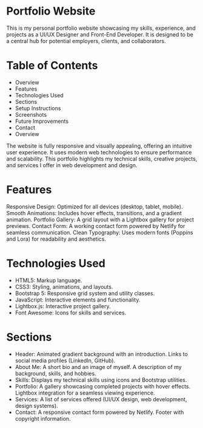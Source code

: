 # Portfolio Website

This is my personal portfolio website showcasing my skills, experience, and projects as a UI/UX Designer and Front-End Developer. It is designed to be a central hub for potential employers, clients, and collaborators.

# Table of Contents

- Overview
- Features
- Technologies Used
- Sections
- Setup Instructions
- Screenshots
- Future Improvements
- Contact
- Overview

The website is fully responsive and visually appealing, offering an intuitive user experience. It uses modern web technologies to ensure performance and scalability. This portfolio highlights my technical skills, creative projects, and services I offer in web development and design.

# Features

Responsive Design: Optimized for all devices (desktop, tablet, mobile).
Smooth Animations: Includes hover effects, transitions, and a gradient animation.
Portfolio Gallery: A grid layout with a Lightbox gallery for project previews.
Contact Form: A working contact form powered by Netlify for seamless communication.
Clean Typography: Uses modern fonts (Poppins and Lora) for readability and aesthetics.

# Technologies Used

- HTML5: Markup language.
- CSS3: Styling, animations, and layouts.
- Bootstrap 5: Responsive grid system and utility classes.
- JavaScript: Interactive elements and functionality.
- Lightbox.js: Interactive project gallery.
- Font Awesome: Icons for skills and services.

# Sections

- Header:
Animated gradient background with an introduction.
Links to social media profiles (LinkedIn, GitHub).
- About Me:
A short bio and an image of myself.
A description of my background, skills, and hobbies.
- Skills:
Displays my technical skills using icons and Bootstrap utilities.
- Portfolio:
A gallery showcasing completed projects with hover effects.
Lightbox integration for a seamless viewing experience.
- Services:
A list of services offered (UI/UX design, web development, design systems).
- Contact:
A responsive contact form powered by Netlify.
Footer with copyright information.
